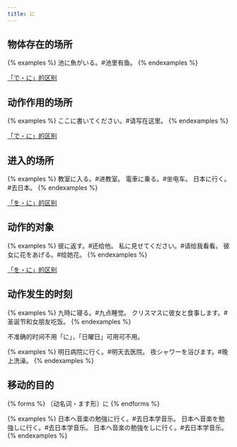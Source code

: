 ```yaml
---
title: に
---
```


## 物体存在的场所

{% examples %}
池に魚がいる。#池里有鱼。
{% endexamples %}

[「で・に」的区别](../grammar/diff#でに)

## 动作作用的场所

{% examples %}
ここに書いてください。#请写在这里。
{% endexamples %}

[「で・に」的区别](../grammar/diff#でに)

## 进入的场所

{% examples %}
教室に入る。#进教室。
電車に乗る。#坐电车。
日本に行く。#去日本。
{% endexamples %}

[「を・に」的区别](../grammar/diff#をに)

## 动作的对象

{% examples %}
彼に返す。#还给他。
私に見せてください。#请给我看看。
彼女に花をあげる。#给她花。
{% endexamples %}

[「を・に」的区别](../grammar/diff#をに)

## 动作发生的时刻

{% examples %}
九時に寝る。#九点睡觉。
クリスマスに彼女と食事します。#圣诞节和女朋友吃饭。
{% endexamples %}

不准确的时间不用「に」，「日曜日」可用可不用。

{% examples %}
明日病院に行く。#明天去医院。
夜シャワーを浴びます。#晚上洗澡。
{% endexamples %}

## 移动的目的

{% forms %}
〔动名词・ます形〕に
{% endforms %}

{% examples %}
日本へ音楽の勉強に行く。#去日本学音乐。
日本へ音楽を勉強しに行く。#去日本学音乐。
日本へ音楽の勉強をしに行く。#去日本学音乐。
{% endexamples %}

